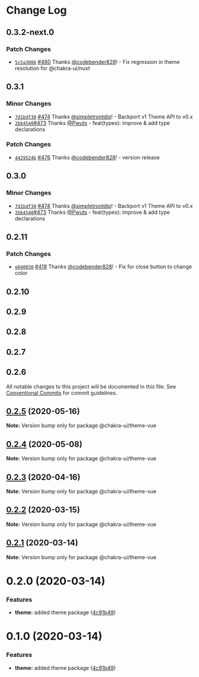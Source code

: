 # Change Log

## 0.3.2-next.0

### Patch Changes

- [`5c5a3006`](https://github.com/chakra-ui/chakra-ui-vue/commit/5c5a3006d8286cf0cfcd14bc867d64e8877fb1d7) [#480](https://github.com/chakra-ui/chakra-ui-vue/pull/480) Thanks [@codebender828](https://github.com/codebender828)! - Fix regression in theme resolution for @chakra-ui/nuxt

## 0.3.1

### Minor Changes

- [`7d1bdf30`](https://github.com/chakra-ui/chakra-ui-vue/commit/7d1bdf30b4b1f5fab48f2c23bcdea4038ed7cf5f) [#474](https://github.com/chakra-ui/chakra-ui-vue/pull/474) Thanks [@simpletrontdip](https://github.com/simpletrontdip)! - Backport v1 Theme API to v0.x
- [`2bb4540`](https://github.com/chakra-ui/chakra-ui-vue/pull/473/commits/2bb4540dbd5abeaed9dfbf5108a0f345a9e25bf6)[#473](https://github.com/chakra-ui/chakra-ui-vue/pull/473) Thanks [@Pwuts](https://github.com/Pwuts) - feat(types): improve & add type declarations

### Patch Changes

- [`4429524b`](https://github.com/chakra-ui/chakra-ui-vue/commit/4429524b01a00a31a272d258ad45d6edee439f6b) [#476](https://github.com/chakra-ui/chakra-ui-vue/pull/476) Thanks [@codebender828](https://github.com/codebender828)! - version release

## 0.3.0

### Minor Changes

- [`7d1bdf30`](https://github.com/chakra-ui/chakra-ui-vue/commit/7d1bdf30b4b1f5fab48f2c23bcdea4038ed7cf5f) [#474](https://github.com/chakra-ui/chakra-ui-vue/pull/474) Thanks [@simpletrontdip](https://github.com/simpletrontdip)! - Backport v1 Theme API to v0.x
- [`2bb4540`](https://github.com/chakra-ui/chakra-ui-vue/pull/473/commits/2bb4540dbd5abeaed9dfbf5108a0f345a9e25bf6)[#473](https://github.com/chakra-ui/chakra-ui-vue/pull/473) Thanks [@Pwuts](https://github.com/Pwuts) - feat(types): improve & add type declarations

## 0.2.11

### Patch Changes

- [`e640030`](https://github.com/chakra-ui/chakra-ui-vue/commit/e640030d277966a384261d1a90a1820335c4c007) [#418](https://github.com/chakra-ui/chakra-ui-vue/pull/418) Thanks [@codebender828](https://github.com/codebender828)! - Fix for close button to change color

## 0.2.10

## 0.2.9

## 0.2.8

## 0.2.7

## 0.2.6

All notable changes to this project will be documented in this file.
See [Conventional Commits](https://conventionalcommits.org) for commit guidelines.

## [0.2.5](https://github.com/chakra-ui/chakra-ui-vue/compare/@chakra-ui/theme-vue@0.2.4...@chakra-ui/theme-vue@0.2.5) (2020-05-16)

**Note:** Version bump only for package @chakra-ui/theme-vue

## [0.2.4](https://github.com/chakra-ui/chakra-ui-vue/compare/@chakra-ui/theme-vue@0.2.3...@chakra-ui/theme-vue@0.2.4) (2020-05-08)

**Note:** Version bump only for package @chakra-ui/theme-vue

## [0.2.3](https://github.com/chakra-ui/chakra-ui-vue/compare/@chakra-ui/theme-vue@0.2.2...@chakra-ui/theme-vue@0.2.3) (2020-04-16)

**Note:** Version bump only for package @chakra-ui/theme-vue

## [0.2.2](https://github.com/chakra-ui/chakra-ui-vue/compare/@chakra-ui/theme-vue@0.2.1...@chakra-ui/theme-vue@0.2.2) (2020-03-15)

**Note:** Version bump only for package @chakra-ui/theme-vue

## [0.2.1](https://github.com/chakra-ui/chakra-ui-vue/compare/@chakra-ui/theme-vue@0.2.0...@chakra-ui/theme-vue@0.2.1) (2020-03-14)

**Note:** Version bump only for package @chakra-ui/theme-vue

# 0.2.0 (2020-03-14)

### Features

- **theme:** added theme package ([4c91b49](https://github.com/chakra-ui/chakra-ui-vue/commit/4c91b4945dd5ecc766f54ae3a839eb9b5f1f8d85))

# 0.1.0 (2020-03-14)

### Features

- **theme:** added theme package ([4c91b49](https://github.com/codebender828/kiwi-ui/commit/4c91b4945dd5ecc766f54ae3a839eb9b5f1f8d85))
